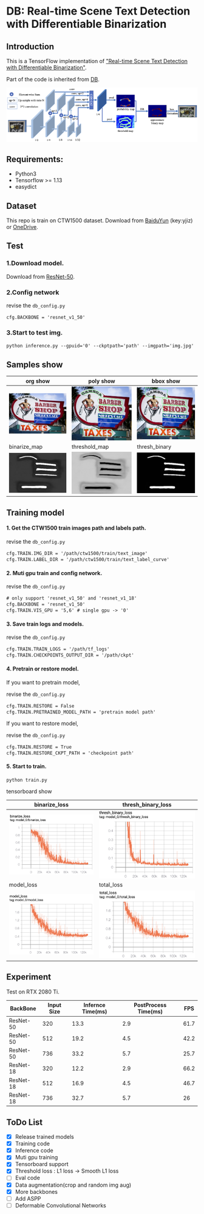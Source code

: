 # DB: Real-time Scene Text Detection with Differentiable Binarization


## Introduction
This is a TensorFlow implementation of ["Real-time Scene Text Detection with Differentiable Binarization"](https://arxiv.org/abs/1911.08947).

Part of the code is inherited from [DB](https://github.com/MhLiao/DB).

![net](figures/net.png)


## Requirements:
- Python3
- Tensorflow >= 1.13 
- easydict


## Dataset
This repo is train on CTW1500 dataset.
Download from [BaiduYun](https://pan.baidu.com/s/1yG_191LemrQa7K0h7Wispw) (key:yjiz) or 
[OneDrive](https://1drv.ms/u/s!Aplwt7jiPGKilH4XzZPoKrO7Aulk).


## Test

### 1.Download model.
Download from [ResNet-50](https://pan.baidu.com/s/1p6VEDQdxR3wn66L58QnK6w).


### 2.Config network
revise the `db_config.py`

    cfg.BACKBONE = 'resnet_v1_50'


### 3.Start to test img.

    python inference.py --gpuid='0' --ckptpath='path' --imgpath='img.jpg'


## Samples show

| org show 	| poly show 	| bbox show 	|
|------------	|-------	|-------	|
| ![poly_img](figures/org.jpg) 	| ![poly_img](figures/1039_polyshow.jpg) 	| ![bbox_img](figures/1039_bboxshow.jpg) 	|
| binarize_map |  threshold_map	| thresh_binary |
| ![bin_map](figures/1039_binarize_map.jpg) |  ![thres_map](figures/1039_threshold_map.jpg)	| ![bin_thres_map](figures/1039_thresh_binary.jpg) | 

## Training model
#### 1. Get the CTW1500 train images path and labels path.

revise the `db_config.py`

    cfg.TRAIN.IMG_DIR = '/path/ctw1500/train/text_image'
    cfg.TRAIN.LABEL_DIR = '/path/ctw1500/train/text_label_curve'

#### 2. Muti gpu train and config network.

revise the `db_config.py`
    
    # only support 'resnet_v1_50' and 'resnet_v1_18'
    cfg.BACKBONE = 'resnet_v1_50' 
    cfg.TRAIN.VIS_GPU = '5,6' # single gpu -> '0'
    
#### 3. Save train logs and models.

revise the `db_config.py`

    cfg.TRAIN.TRAIN_LOGS = '/path/tf_logs'
    cfg.TRAIN.CHECKPOINTS_OUTPUT_DIR = '/path/ckpt'
    
#### 4. Pretrain or restore model.

If you want to pretrain model,

revise the `db_config.py`

    cfg.TRAIN.RESTORE = False
    cfg.TRAIN.PRETRAINED_MODEL_PATH = 'pretrain model path'
    
If you want to restore model,

revise the `db_config.py`

    cfg.TRAIN.RESTORE = True
    cfg.TRAIN.RESTORE_CKPT_PATH = 'checkpoint path'

#### 5. Start to train.

    python train.py

tensorboard show

|   binarize_loss	|   thresh_binary_loss	|
|------------	|-------	|
| ![binarize_loss](figures/1.png) 	| ![thresh_binary_loss](figures/3.png)	|
|   model_loss 	|   total_loss	|
| ![model_loss](figures/2.png) 	| ![total_loss](figures/4.png) 	|

## Experiment

Test on RTX 2080 Ti.

|   BackBone	|   Input Size	|   Infernce Time(ms)	|	PostProcess Time(ms) | FPS |
|------------	|-------	|-------	|-------	|-------	|
| ResNet-50 	| 320	| 13.3 | 2.9 | 61.7 |
| ResNet-50 	| 512	| 19.2 | 4.5 | 42.2 |
| ResNet-50 	| 736	| 33.2 | 5.7 | 25.7 |
| ResNet-18 	| 320	|  12.2 | 2.9 | 66.2 |
| ResNet-18 	| 512	| 16.9 | 4.5 | 46.7 |
| ResNet-18 	| 736	| 32.7 | 5.7 | 26 |



## ToDo List

- [x] Release trained models
- [x] Training code
- [x] Inference code
- [x] Muti gpu training
- [x] Tensorboard support
- [x] Threshold loss : L1 loss -> Smooth L1 loss
- [ ] Eval code
- [x] Data augmentation(crop and random img aug)
- [x] More backbones
- [ ] Add ASPP
- [ ] Deformable Convolutional Networks
